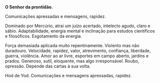 **O Senhor da prontidão.**

  

Comunicações apressadas e mensagens, rapidez.

  

Dominado por Mercúrio, atrai um juízo acertado, intelecto agudo, claro e
sábio. Adaptabilidade, energia mental e inclinação para estudos científicos e
filosóficos. Esgotamento da energia.

  

Força demasiada aplicada muito repentinamente. Violento mas não duradouro.
Velocidade, rapidez, valor, atrevimento, confiança, liberdade, guerra,
violência. Amor ao ar livre, esportes em campo aberto, jardins e prados.
Generoso, sutil, eloquente, mas algo irresponsável. Roubo, opressão. Depende
das cartas à sua volta.

  

Hod de Yod. Comunicações e mensagens apressadas, rapidez.

